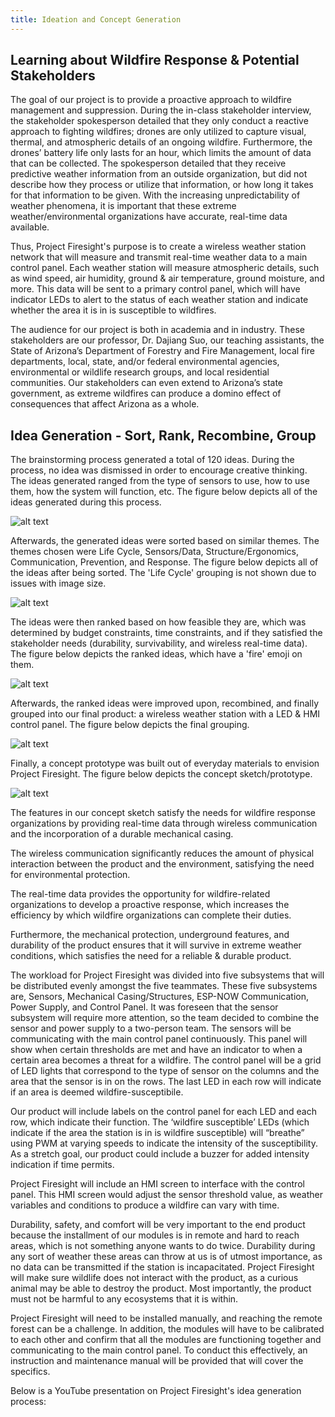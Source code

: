 ```yaml
---
title: Ideation and Concept Generation
---
```


## Learning about Wildfire Response & Potential Stakeholders

The goal of our project is to provide a proactive approach to wildfire management and suppression. During the in-class stakeholder interview, the stakeholder spokesperson detailed that they only conduct a reactive approach to fighting wildfires; drones are only utilized to capture visual, thermal, and atmospheric details of an ongoing wildfire. Furthermore, the drones’ battery life only lasts for an hour, which limits the amount of data that can be collected. The spokesperson detailed that they receive predictive weather information from an outside organization, but did not describe how they process or utilize that information, or how long it takes for that information to be given. With the increasing unpredictability of weather phenomena, it is important that these extreme weather/environmental organizations have accurate, real-time data available. 

Thus, Project Firesight's purpose is to create a wireless weather station network that will measure and transmit real-time weather data to a main control panel. Each weather station will measure atmospheric details, such as wind speed, air humidity, ground & air temperature, ground moisture, and more. This data will be sent to a primary control panel, which will have indicator LEDs to alert to the status of each weather station and indicate whether the area it is in is susceptible to wildfires. 

The audience for our project is both in academia and in industry. These stakeholders are our professor, Dr. Dajiang Suo, our teaching assistants, the State of Arizona’s Department of Forestry and Fire Management, local fire departments, local, state, and/or federal environmental agencies, environmental or wildlife research groups, and local residential communities. Our stakeholders can even extend to Arizona’s state government, as extreme wildfires can produce a domino effect of consequences that affect Arizona as a whole. 

## Idea Generation - Sort, Rank, Recombine, Group

The brainstorming process generated a total of 120 ideas. During the process, no idea was dismissed in order to encourage creative thinking. The ideas generated ranged from the type of sensors to use, how to use them, how the system will function, etc. The figure below depicts all of the ideas generated during this process. 

![alt text](generated_ideas.png)

Afterwards, the generated ideas were sorted based on similar themes. The themes chosen were Life Cycle, Sensors/Data, Structure/Ergonomics, Communication, Prevention, and Response. The figure below depicts all of the ideas after being sorted. The 'Life Cycle' grouping is not shown due to issues with image size.

![alt text](sorted_ideas.png)

The ideas were then ranked based on how feasible they are, which was determined by budget constraints, time constraints, and if they satisfied the stakeholder needs (durability, survivability, and wireless real-time data). The figure below depicts the ranked ideas, which have a 'fire' emoji on them. 

![alt text](ranked_ideas.png)

Afterwards, the ranked ideas were improved upon, recombined, and finally grouped into our final product: a wireless weather station with a LED & HMI control panel. The figure below depicts the final grouping. 

![alt text](grouped_ideas.png)

Finally, a concept prototype was built out of everyday materials to envision Project Firesight. The figure below depicts the concept sketch/prototype. 

![alt text](concept_sketch.png)

The features in our concept sketch satisfy the needs for wildfire response organizations by providing real-time data through wireless communication and the incorporation of a durable mechanical casing. 

The wireless communication significantly reduces the amount of physical interaction between the product and the environment, satisfying the need for environmental protection. 
    
The real-time data provides the opportunity for wildfire-related organizations to develop a proactive response, which increases the efficiency by which wildfire organizations can complete their duties. 
    
Furthermore, the mechanical protection, underground features, and durability of the product ensures that it will survive in extreme weather conditions, which satisfies the need for a reliable & durable product. 

The workload for Project Firesight was divided into five subsystems that will be distributed evenly amongst the five teammates. These five subsystems are, Sensors, Mechanical Casing/Structures, ESP-NOW Communication, Power Supply, and Control Panel. It was foreseen that the sensor subsystem will require more attention, so the team decided to combine the sensor and power supply to a two-person team. The sensors will be communicating with the main control panel continuously. This panel will show when certain thresholds are met and have an indicator to when a certain area becomes a threat for a wildfire. The control panel will be a grid of LED lights that correspond to the type of sensor on the columns and the area that the sensor is in on the rows. The last LED in each row will indicate if an area is deemed wildfire-susceptibile. 

Our product will include labels on the control panel for each LED and each row, which indicate their function. The ‘wildfire susceptible’ LEDs (which indicate if the area the station is in is wildfire susceptible) will “breathe” using PWM at varying speeds to indicate the intensity of the susceptibility. As a stretch goal, our product could include a buzzer for added intensity indication if time permits.

Project Firesight will include an HMI screen to interface with the control panel. This HMI screen would adjust the sensor threshold value, as weather variables and conditions to produce a wildfire can vary with time. 

Durability, safety, and comfort will be very important to the end product because the installment of our modules is in remote and hard to reach areas, which is not something anyone wants to do twice. Durability during any sort of weather these areas can throw at us is of utmost importance, as no data can be transmitted if the station is incapacitated. Project Firesight will make sure wildlife does not interact with the product, as a curious animal may be able to destroy the product. Most importantly, the product must not be harmful to any ecosystems that it is within. 

Project Firesight will need to be installed manually, and reaching the remote forest can be a challenge. In addition, the modules will have to be calibrated to each other and confirm that all the modules are functioning together and communicating to the main control panel. To conduct this effectively, an instruction and maintenance manual will be provided that will cover the specifics.

Below is a YouTube presentation on Project Firesight's idea generation process:

